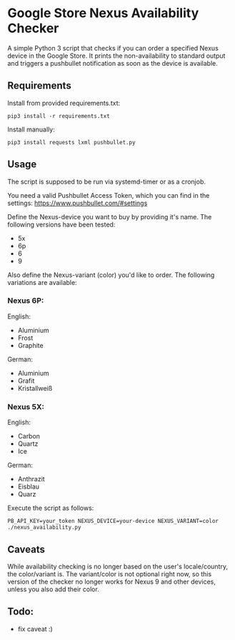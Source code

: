 # Google Store Nexus  Availability Checker
A simple Python 3 script that checks if you can order a specified Nexus device in the Google Store. It prints the non-availability to standard output and triggers a pushbullet notification as soon as the device is available.

## Requirements

Install from provided requirements.txt:
```
pip3 install -r requirements.txt
````

Install manually:
```
pip3 install requests lxml pushbullet.py
```

## Usage

The script is supposed to be run via systemd-timer or as a cronjob.

You need a valid Pushbullet Access Token, which you can find in the settings: https://www.pushbullet.com/#settings

Define the Nexus-device you want to buy by providing it's name. The following versions have been tested:
* 5x
* 6p
* 6
* 9

Also define the Nexus-variant (color) you'd like to order. The following variations are available:

### Nexus 6P:

English:
* Aluminium
* Frost
* Graphite

German:
* Aluminium
* Grafit
* Kristallweiß

### Nexus 5X:

English:
* Carbon
* Quartz
* Ice

German:
* Anthrazit
* Eisblau
* Quarz

Execute the script as follows:
```
PB_API_KEY=your_token NEXUS_DEVICE=your-device NEXUS_VARIANT=color ./nexus_availability.py
```

## Caveats
While availability checking is no longer based on the user's locale/country, the color/variant is. The variant/color is not optional right now, so this version of the checker no longer works for Nexus 9 and other devices, unless you also add their color.
## Todo:
* fix caveat :)
